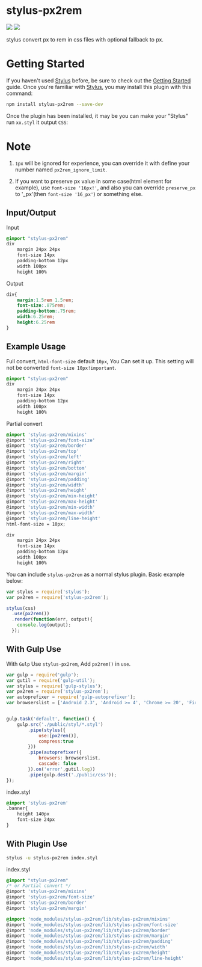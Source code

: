 # stylus-px2rem

[![](https://jaywcjlove.github.io/sb/ico/npm.svg)](https://www.npmjs.com/package/stylus-px2rem) [![](https://jaywcjlove.github.io/sb/ico/stylus.svg)](http://stylus-lang.com/)

stylus convert px to rem in css files with optional fallback to px.

# Getting Started

If you haven't used [Stylus](http://stylus-lang.com/) before, be sure to check out the [Getting Started](http://stylus-lang.com/try.html#) guide.  Once you're familiar with [Stylus](http://stylus-lang.com/), you may install this plugin with this command:

```bash
npm install stylus-px2rem --save-dev
```

Once the plugin has been installed, it may be you can make your "Stylus" run `xx.styl` it output `CSS`:

# Note

1. `1px` will be ignored for experience, you can override it with define your number named `px2rem_ignore_limit`.

2. If you want to preserve px value in some case(html element for example), use `font-size '16px!'`, and also you can override `preserve_px` to '_px'(then `font-size '16_px'`) or something else.

## Input/Output

Input

```css
@import "stylus-px2rem"
div 
    margin 24px 24px
    font-size 14px
    padding-bottom 12px
    width 100px
    height 100%
```

Output

```css 
div{
    margin:1.5rem 1.5rem;
    font-size:.875rem;
    padding-bottom:.75rem;
    width:6.25rem;
    height:6.25rem
}
```

## Example Usage

Full convert, `html-font-size` default `10px`, You Can set it up. This setting will not be converted `font-size 10px!important`. 

```css 
@import "stylus-px2rem"
div 
    margin 24px 24px
    font-size 14px
    padding-bottom 12px
    width 100px
    height 100%
```

Partial convert

```css 
@import 'stylus-px2rem/mixins'
@import 'stylus-px2rem/font-size'
@import 'stylus-px2rem/border'
@import 'stylus-px2rem/top'
@import 'stylus-px2rem/left'
@import 'stylus-px2rem/right'
@import 'stylus-px2rem/bottom'
@import 'stylus-px2rem/margin'
@import 'stylus-px2rem/padding'
@import 'stylus-px2rem/width'
@import 'stylus-px2rem/height'
@import 'stylus-px2rem/min-height'
@import 'stylus-px2rem/max-height'
@import 'stylus-px2rem/min-width'
@import 'stylus-px2rem/max-width'
@import 'stylus-px2rem/line-height'
html-font-size = 10px;

div 
    margin 24px 24px
    font-size 14px
    padding-bottom 12px
    width 100px
    height 100%
```

You can include `stylus-px2rem` as a normal stylus plugin. Basic example below:

```js
var stylus = require('stylus');
var px2rem = require('stylus-px2rem');

stylus(css)
  .use(px2rem())
  .render(function(err, output){
    console.log(output);
  });
```

## With Gulp Use

With `Gulp` Use `stylus-px2rem`, Add `px2rem()` in `use`.

```js
var gulp = require('gulp');
var gutil = require('gulp-util');
var stylus = require('gulp-stylus');
var px2rem = require('stylus-px2rem');
var autoprefixer = require('gulp-autoprefixer');
var browserslist = ['Android 2.3', 'Android >= 4', 'Chrome >= 20', 'Firefox >= 24', 'Explorer >= 8', 'iOS >= 6', 'Opera >= 12', 'Safari >= 6'];


gulp.task('default', function() {
    gulp.src('./public/styl/*.styl')
        .pipe(stylus({
            use:[px2rem()],
            compress:true
        }))
        .pipe(autoprefixer({
            browsers: browserslist,
            cascade: false
        }).on('error',gutil.log))
        .pipe(gulp.dest('./public/css'));
});
```

index.styl

```css
@import 'stylus-px2rem'
.banner{
    height 140px
    font-size 24px
}
```


## With Plugin Use 

```bash
stylus -u stylus-px2rem index.styl
```

index.styl

```css
@import "stylus-px2rem"
/* or Partial convert */
@import 'stylus-px2rem/mixins'
@import 'stylus-px2rem/font-size'
@import 'stylus-px2rem/border'
@import 'stylus-px2rem/margin'
```



```css
@import 'node_modules/stylus-px2rem/lib/stylus-px2rem/mixins'
@import 'node_modules/stylus-px2rem/lib/stylus-px2rem/font-size'
@import 'node_modules/stylus-px2rem/lib/stylus-px2rem/border'
@import 'node_modules/stylus-px2rem/lib/stylus-px2rem/margin'
@import 'node_modules/stylus-px2rem/lib/stylus-px2rem/padding'
@import 'node_modules/stylus-px2rem/lib/stylus-px2rem/width'
@import 'node_modules/stylus-px2rem/lib/stylus-px2rem/height'
@import 'node_modules/stylus-px2rem/lib/stylus-px2rem/line-height'
```
